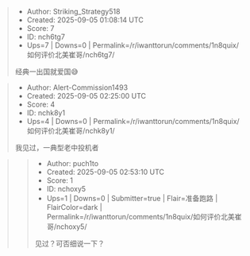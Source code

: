 > - Author: Striking_Strategy518
> - Created: 2025-09-05 01:08:14 UTC
> - Score: 7
> - ID: nch6tg7
> - Ups=7 | Downs=0 | Permalink=/r/iwanttorun/comments/1n8quix/如何评价北美崔哥/nch6tg7/
>
> 经典一出国就爱国😅

> - Author: Alert-Commission1493
> - Created: 2025-09-05 02:25:00 UTC
> - Score: 4
> - ID: nchk8y1
> - Ups=4 | Downs=0 | Permalink=/r/iwanttorun/comments/1n8quix/如何评价北美崔哥/nchk8y1/
>
> 我见过，一典型老中投机者

>> - Author: puch1to
>> - Created: 2025-09-05 02:53:10 UTC
>> - Score: 1
>> - ID: nchoxy5
>> - Ups=1 | Downs=0 | Submitter=true | Flair=准备跑路 | FlairColor=dark | Permalink=/r/iwanttorun/comments/1n8quix/如何评价北美崔哥/nchoxy5/
>>
>> 见过？可否细说一下？
